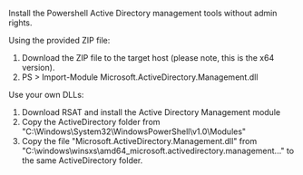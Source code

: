 Install the Powershell Active Directory management tools without admin rights.

Using the provided ZIP file: 
1. Download the ZIP file to the target host (please note, this is the x64 version).
2. PS > Import-Module Microsoft.ActiveDirectory.Management.dll

Use your own DLLs:
1. Download RSAT and install the Active Directory Management module
2. Copy the ActiveDirectory folder from "C:\Windows\System32\WindowsPowerShell\v1.0\Modules"
3. Copy the file "Microsoft.ActiveDirectory.Management.dll" from "C:\windows\winsxs\amd64_microsoft.activedirectory.management..." to the same ActiveDirectory folder.
